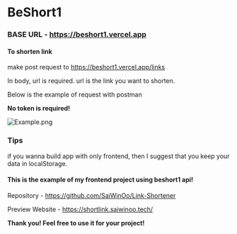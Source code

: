 
#  BeShort1 

### BASE URL - https://beshort1.vercel.app

#### To shorten link 
make post request to https://beshort1.vercel.app/links

In body, url is required.
url is the link you want to shorten.

Below is the example of request with postman

**No token is required!**

![Example.png](https://i.postimg.cc/cCwsPLxk/Screenshot-2024-03-13-at-20-38-03.png)

### Tips
if you wanna build app with only frontend, then I suggest that you keep your data in localStorage.

#### This is the example of my frontend project using beshort1 api!

Repository - https://github.com/SaiWinOo/Link-Shortener

Preview Website - https://shortlink.saiwinoo.tech/

**Thank you! Feel free to use it for your project!**
